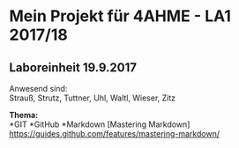 # Mein Projekt für 4AHME - LA1 2017/18

## Laboreinheit 19.9.2017

Anwesend sind:  
Strauß, Strutz, Tuttner, Uhl, Waltl, Wieser, Zitz

**Thema:**  
*GIT
*GitHub
*Markdown
[Mastering Markdown] https://guides.github.com/features/mastering-markdown/
